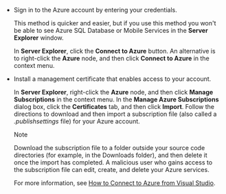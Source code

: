 
* Sign in to the Azure account by entering your credentials.
  
  This method is quicker and easier, but if you use this method you won't be able to see Azure SQL Database or Mobile Services in the **Server Explorer** window.
  
  In **Server Explorer**, click the **Connect to Azure** button. An alternative is to right-click the **Azure** node, and then click **Connect to Azure** in the context menu.
* Install a management certificate that enables access to your account.
  
  In **Server Explorer**, right-click the **Azure** node, and then click **Manage Subscriptions** in the context menu. In the **Manage Azure Subscriptions** dialog box, click the **Certificates** tab, and then click **Import**. Follow the directions to download and then import a subscription file (also called a *.publishsettings* file) for your Azure account.
  
  > [!NOTE]
  > Download the subscription file to a folder outside your source code directories (for example, in the Downloads folder), and then delete it once the import has completed. A malicious user who gains access to the subscription file can edit, create, and delete your Azure services.
  > 
  > 
  
  For more information, see [How to Connect to Azure from Visual Studio](http://go.microsoft.com/fwlink/?LinkId=324796).

